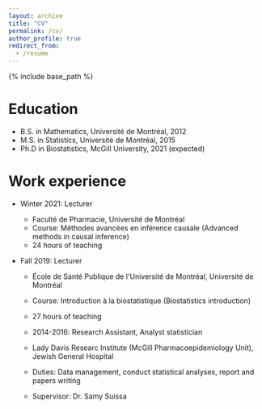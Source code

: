 ```yaml
---
layout: archive
title: "CV"
permalink: /cv/
author_profile: true
redirect_from:
  - /resume
---
```


{% include base_path %}

Education
======
* B.S. in Mathematics, Université de Montréal, 2012
* M.S. in Statistics, Université de Montréal, 2015
* Ph.D in Biostatistics, McGill University, 2021 (expected)

Work experience
======

* Winter 2021: Lecturer
  * Faculté de Pharmacie, Université de Montréal
  * Course: Méthodes avancées en inférence causale  (Advanced methods in causal inference)
  * 24 hours of teaching 
  
* Fall 2019: Lecturer
  * École de Santé Publique de l'Université de Montréal, Université de Montréal
  * Course: Introduction à la biostatistique (Biostatistics introduction)
  * 27 hours of teaching
  
  * 2014-2016: Research Assistant, Analyst statistician
  * Lady Davis Researc Institute (McGill Pharmacoepidemiology Unit), Jewish General Hospital
  * Duties: Data management, conduct statistical analyses, report and papers writing
  * Supervisor: Dr. Samy Suissa

<!--Skills
======
* Skill 1
* Skill 2
  * Sub-skill 2.1
  * Sub-skill 2.2
  * Sub-skill 2.3
* Skill 3

Publications
======
  <ul>{% for post in site.publications %}
    {% include archive-single-cv.html %}
  {% endfor %}</ul>
  
<!--Talks
======
  <ul>{% for post in site.talks %}
    {% include archive-single-talk-cv.html %}
  {% endfor %}</ul>
  
    
Service and leadership
======
* Currently the Chair of the Student and Recent Graduate Committee (SARGC) of the Statistical Society of Canada (SSC) (Term: 2019-2021)
